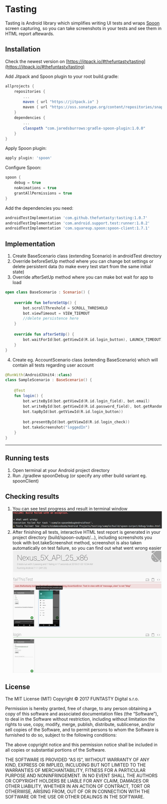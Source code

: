 # Tasting #

Tasting is Android library which simplifies writing UI tests and wraps [Spoon](https://github.com/square/spoon) screen capturing, so you can take screenshots in your tests and see them in HTML report aftewards.


## Installation

Check the newest version on [https://jitpack.io/#thefuntasty/tasting](https://jitpack.io/#thefuntasty/tasting)

Add Jitpack and Spoon plugin to your root build.gradle:

```groovy
allprojects {
    repositories {
        ...
        maven { url "https://jitpack.io" }
        maven { url "https://oss.sonatype.org/content/repositories/snapshots" }
    }
    dependencies {
    	...
    	classpath "com.jaredsburrows:gradle-spoon-plugin:1.0.0"
    }
}
```
Apply Spoon plugin:
```groovy
apply plugin: 'spoon'
```

Configure Spoon:
```groovy
spoon {
    debug = true
    noAnimations = true
    grantAllPermissions = true
}
```

Add the dependencies you need:
```groovy
androidTestImplementation 'com.github.thefuntasty:tasting:1.0.7'
androidTestImplementation 'com.android.support.test:runner:1.0.2'
androidTestImplementation 'com.squareup.spoon:spoon-client:1.7.1'
```

## Implementation
1. Create BaseScenario class (extending Scenario) in androidTest directory
2. Override beforeSetUp method where you can change bot settings or delete persistent data (to make every test start from the same initial state)
3. Override afterSetUp method where you can make bot wait for app to load
```kotlin
open class BaseScenario : Scenario() {

    override fun beforeSetUp() {
        bot.scrollThreshold = SCROLL_THRESHOLD
        bot.viewTimeout = VIEW_TIEMOUT
        //delete persistence here
    }

    override fun afterSetUp() {
        bot.waitForId(bot.getViewId(R.id.login_button), LAUNCH_TIMEOUT)
    }
}
```
4. Create eg. AccountScenario class (extending BaseScenario) which will contain all tests regarding user account
```kotlin
@RunWith(AndroidJUnit4::class)
class SampleScenario : BaseScenario() {

    @Test
    fun login() {
        bot.writeById(bot.getViewId(R.id.login_field), bot.email)
        bot.writeById(bot.getViewId(R.id.password_field), bot.getRandomString(21))
        bot.tapById(bot.getViewId(R.id.login_button))

        bot.presentById(bot.getViewId(R.id.login_check))
        bot.takeScreenshot("loggedIn")
    }
}
```
***

## Running tests

1. Open terminal at your Android project directory
2. Run ./gradlew spoonDebug (or specify any other build variant eg. spoonClient)

## Checking results

1. You can see test progress and result in terminal window
![Terminal Output](pictures/terminal.png)
2. After finishing all tests, interactive HTML test report is generated in your project directory (build/spoon-output/...), including screenshots you took with bot.takeScreenshot method, screenshot is also taken automatically on test failure, so you can find out what went wrong easier
![Test Results](pictures/html.png)

## License

The MIT License (MIT)
Copyright © 2017 FUNTASTY Digital s.r.o.

Permission is hereby granted, free of charge, to any person obtaining a copy of this software and associated documentation files (the “Software”), to deal in the Software without restriction, including without limitation the rights to use, copy, modify, merge, publish, distribute, sublicense, and/or sell copies of the Software, and to permit persons to whom the Software is furnished to do so, subject to the following conditions:

The above copyright notice and this permission notice shall be included in all copies or substantial portions of the Software.

THE SOFTWARE IS PROVIDED “AS IS”, WITHOUT WARRANTY OF ANY KIND, EXPRESS OR IMPLIED, INCLUDING BUT NOT LIMITED TO THE WARRANTIES OF MERCHANTABILITY, FITNESS FOR A PARTICULAR PURPOSE AND NONINFRINGEMENT. IN NO EVENT SHALL THE AUTHORS OR COPYRIGHT HOLDERS BE LIABLE FOR ANY CLAIM, DAMAGES OR OTHER LIABILITY, WHETHER IN AN ACTION OF CONTRACT, TORT OR OTHERWISE, ARISING FROM, OUT OF OR IN CONNECTION WITH THE SOFTWARE OR THE USE OR OTHER DEALINGS IN THE SOFTWARE.
